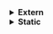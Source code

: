 <details>
  <summary><strong> Extern </strong></summary>
Extern trong ngôn ngữ lập trình C/C++ là từ khóa được sử dụng để thông báo rằng một biến hoặc hàm đã được khai báo ở một nơi khác trong chương trình hoặc trong một file nguồn khác.
  
Điều này giúp chương trình hiểu rằng biến hoặc hàm đã được định nghĩa và sẽ được sử dụng từ một vị trí khác, giúp quản lý sự liên kết giữa các phần khác nhau của chương trình hoặc giữa các file nguồn.

Giả sử ta có một file `test.c` như sau:
```c
#include <stdio.h>

int var_global = 50; // 0x01

void display()
{
    printf("%d\n",var_global);
}
```
Mà ta lại muốn sử dụng biến `var_global` và hàm `display` của file này cho một file khác thì ta sẽ dùng extern trước hàm hay biến đó. Ví dụ để sử dụng lại ở `main.c` ta viết như sau:
```c
#include <stdio.h>

extern int var_global;

extern void display();

int main(int argc, char const *argv[])
{
    display();
    return 0;
}

```
Khi liên kết `main.c` và `test.c` thành một file thực thi, chương trình sẽ tìm các hàm và biến được khai báo lại bằng `extern` ở file `main.c` ở file `test.c`. Extern chỉ cho phép ta **khai báo lại chứ không cho phép ta định nghĩa lại**.
Như ở ví dụ trên ta chỉ được phép khai báo `extern int var_global;` chứ không được định nghĩa `extern int var_global = 10;`. Sau khi được khai báo lại biến và hàm vẫn sẽ được giữ nguyên **giá trị** cũng như **địa chỉ** được cấp phát của mình như đã được khai báo ở file gốc.

Một trong những cách sử dụng `extern` phổ biến là sử dụng chung với file header. Ví dụ đối với file `test.c` ở trên ta có một file `test.h` như sau:
```c
#ifndef TEST_H
#define TEST_H

extern int var_global;

void display();

#endif
```
Khi ta thêm `include` file header vào `main.c` thì sau tiền xử lý nó sẽ sao chép toàn bộ file header vào file `main.c`. Vậy ta có file `main.c` như sau:

```c
#include <stdio.h>
#include "test.h"

int main(int argc, char const *argv[])
{
    display();
    return 0;
}
```
Với việc đã khai báo các hàm và biến ở file header rồi, ta không cần phải khai báo ở file `main.c` nữa do các hàm và biến sẽ được sao chép và khai báo lại. Ở đây ta thấy hàm `display` trong file `test.h` không khai báo `extern` do các hàm trong C không cần thiết phải khai báo `extern` để có thể sử dụng lại. Tuy nhiên các biến nếu muốn được sử dụng ở nhiều hàm khác nhau thì phải sử dụng `extern`


</details>
<details>
  <summary><strong> Static </strong></summary>
<details>
  <summary><strong> Static local </strong></summary>
"Static local" là biến cục bộ tĩnh, một biến local (cục bộ) thông thường chỉ tồn tại trong phạm vi hàm mà nó được khai báo và sẽ bị hủy sau khi hàm kết thúc. Tuy nhiên, nếu được khai báo với từ khóa `static`, thì:
  
+ Biến vẫn có phạm vi cục bộ, chỉ dùng được trong hàm đó.
+ Nhưng nó không bị xóa sau khi hàm kết thúc, mà giữ nguyên giá trị cho các lần gọi tiếp theo.
+ Nó được khởi tạo một lần duy nhất trong suốt chương trình.
Vd: Ở một hàm bình thường như sau
```c
#include <stdio.h>

void print_adr()
{
    int a = 1;
    printf("a = %d\n", a++);
}

int main(int argc, char const *argv[])
{
    print_adr();
    print_adr();
    print_adr();
    return 0;
}
```
```
a = 1
a = 1
a = 1
```
Dù với mục đích là in ra kết quả của a++ thì nó vẫn chỉ ra kết quả đã được khởi là bằng 1 bất kể gọi hàm bao nhiêu lần

Ta có cú pháp sử dụng static local:
```c
static int a = 1;
```
Thay lại vào hàm trên:
```c
#include <stdio.h>

void print_adr()
{
    static int a = 1;
    printf("a = %d\n", a++);
}

int main(int argc, char const *argv[])
{
    print_adr();
    print_adr();
    print_adr();
    return 0;
}
```
```c
a = 1
a = 2
a = 3
```
Biến vẫn được giữ nguyên giá trị và chỉ duy nhất 1 lần khai báo `a = 1`

Để có thể sử dụng biến `**static** trong hàm ở bên ngoài, ta có dựa vào đặc điểm giữ nguyên địa chỉ để áp dụng con trỏ trong việc thay đổi dữ liệu từ bên ngoài

```c
#include <stdio.h>

int *ptr = NULL;    //ptr là con trỏ toàn cục có thể sử dụng bất kì đâu trong code

void print_adr()
{
    static int a = 1;
    ptr = &a;      
    printf("a = %d\n", ++a);
}

int main(int argc, char const *argv[])
{
    print_adr();
    print_adr();
    *ptr = 49;
    print_adr();
    return 0;
}
```
```
a = 2
a = 3
a = 50
```
Do đã được can thiệp bởi con trỏ `ptr` nên ở lần gọi cuối cùng, giá trị của biến `a` đã hoàn toàn thay đổi
</details>
<details>
  <summary><strong> Static global </strong></summary>
Static global (biến toàn cục tĩnh) là biến được khai báo với từ khóa static ở ngoài mọi hàm, tức là có phạm vi toàn cục trong file, nhưng không thể truy cập từ các file khác.

Static global thường được dùng để:

Ẩn thông tin nội bộ của module (giấu biến không cho file khác dùng). Ví dụ ta có đoạn mã sau:

```c
// Nhập hệ số
void input_coefficients(Equation *eq);

// Tính delta
static double calculate_delta(double a, double b, double c);

// Giải phương trình
static void solve(Equation *eq);

// Hiển thị kết quả
void display_result(Equation eq);
```
Cả bốn hàm trên đều là hàm toàn cục, ta chỉ muốn người dùng chỉ có thể nhập thông số đầu vào để tính toán và lấy kết quả đầu ra chứ không muốn người dùng can thiệp vào các phép tính toán. Vì thế hai hàm `calculate_delta` và `solve` là static global để tránh người dùng lấy ra và can thiệp vào kết qủa và công thức tính toán.

Ngoài ra static global còn được dùng để giúp tránh xung đột tên biến khi làm việc với nhiều file. Thường sẽ được áp dụng khi có nhiều file tính toán sử dụng các biến giống nhau, việc sử dụng static global sẽ phù hợp nhất nếu các biến này chỉ được sử dụng trong các file đấy chứ không được lấy ra sử dụng ở file khác.
</details>
</details>
